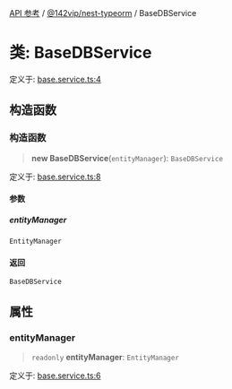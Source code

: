 [API 参考](../../../index.md) / [@142vip/nest-typeorm](../index.md) / BaseDBService

# 类: BaseDBService

定义于: [base.service.ts:4](https://github.com/142vip/core-x/blob/d59cdcda9f62fc93dcb0efb54c66772997c75711/packages/nest-typeorm/src/core/base.service.ts#L4)

## 构造函数

### 构造函数

> **new BaseDBService**(`entityManager`): `BaseDBService`

定义于: [base.service.ts:8](https://github.com/142vip/core-x/blob/d59cdcda9f62fc93dcb0efb54c66772997c75711/packages/nest-typeorm/src/core/base.service.ts#L8)

#### 参数

##### entityManager

`EntityManager`

#### 返回

`BaseDBService`

## 属性

### entityManager

> `readonly` **entityManager**: `EntityManager`

定义于: [base.service.ts:6](https://github.com/142vip/core-x/blob/d59cdcda9f62fc93dcb0efb54c66772997c75711/packages/nest-typeorm/src/core/base.service.ts#L6)
